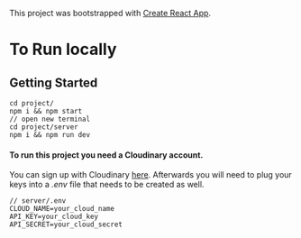 This project was bootstrapped with [Create React App](https://github.com/facebookincubator/create-react-app).

# To Run locally

## Getting Started

```
cd project/
npm i && npm start
// open new terminal
cd project/server
npm i && npm run dev
```

#### To run this project you need a Cloudinary account. 
You can sign up with Cloudinary [here](https://cloudinary.com/users/register/free).  Afterwards you will need to plug your keys into a *.env* file that needs to be created as well. 

```shell
// server/.env
CLOUD_NAME=your_cloud_name
API_KEY=your_cloud_key
API_SECRET=your_cloud_secret
```
